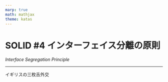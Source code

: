 ```yaml
---
marp: true
math: mathjax
theme: katas
---
```

<!-- 
size: 16:9
paginate: true
-->
<!-- header: 勉強会# ― エンジニアとしての解像度を高めるための勉強会-->

# SOLID #4 インターフェイス分離の原則
_Interface Segregation Principle_

---

イギリスの三枚舌外交